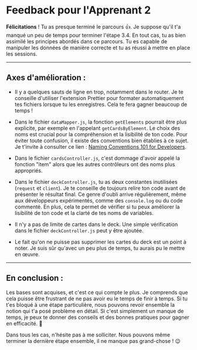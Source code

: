 # Feedback pour l'Apprenant 2

**Félicitations** ! Tu as presque terminé le parcours 👍. Je suppose qu'il t'a manqué un peu de temps pour terminer l'étape 3.4. En tout cas, tu as bien assimilé les principes abordés dans ce parcours. Tu es capable de manipuler les données de manière correcte et tu as réussi à mettre en place les sessions.

---

## Axes d'amélioration :

- Il y a quelques sauts de ligne en trop, notamment dans le router. Je te conseille d'utiliser l'extension Prettier pour formater automatiquement tes fichiers lorsque tu les enregistres. Cela te fera gagner beaucoup de temps !

- Dans le fichier `dataMapper.js`, la fonction `getElements` pourrait être plus explicite, par exemple en l'appelant `getCardsByElement`. Le choix des noms est crucial pour la compréhension et la lisibilité de ton code. Pour éviter toute confusion, il existe des conventions bien établies à ce sujet. Je t'invite à consulter ce lien : [Naming Conventions 101 for Developers](https://medium.com/swlh/naming-conventions-101-for-developers-8997bb96fd60).

- Dans le fichier `cardsController.js`, c'est dommage d'avoir appelé la fonction "item" alors que les autres contrôleurs ont des noms plus appropriés.

- Dans le fichier `deckController.js`, tu as deux constantes inutilisées (`request` et `client`). Je te conseille de toujours relire ton code avant de présenter le résultat final. Ce genre d'oubli arrive régulièrement, même aux développeurs expérimentés, comme des `console.log` ou du code commenté. En plus, cela te permet de vérifier si tu peux améliorer la lisibilité de ton code et la clarté de tes noms de variables.

- Il n'y a pas de limite de cartes dans le deck. Une simple vérification dans le fichier `deckController.js` peut y être ajoutée.

- Le fait qu'on ne puisse pas supprimer les cartes du deck est un point à noter. Je suis sûr qu'avec un peu plus de temps, tu aurais pu le mettre en œuvre.

---

## En conclusion :

Les bases sont acquises, et c'est ce qui compte le plus. Je comprends que cela puisse être frustrant de ne pas avoir eu le temps de finir à temps. Si tu t'es bloqué à une étape particulière, nous pouvons revoir ensemble la notion qui t'a posé problème en détail. Si c'est simplement un manque de temps, je peux te donner des conseils et des bonnes pratiques pour gagner en efficacité. 🙂

Dans tous les cas, n'hésite pas à me solliciter. Nous pouvons même terminer la dernière étape ensemble, il ne manque pas grand-chose ! 😉
